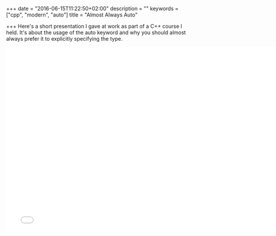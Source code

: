 +++
date = "2016-06-15T11:22:50+02:00"
description = ""
keywords = ["cpp", "modern", "auto"]
title = "Almost Always Auto"

+++
Here's a short presentation I gave at work as part of a C++ course I held.
It's about the usage of the auto keyword and why you should almost always
prefer it to explicitly specifying the type.

<iframe src="//slides.com/juppmuller/auto-in-modern-c/embed" width="768" height="500" scrolling="no" frameborder="0" webkitallowfullscreen mozallowfullscreen allowfullscreen></iframe>
